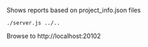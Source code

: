 Shows reports based on project_info.json files

    ./server.js ../..

Browse to http://localhost:20102